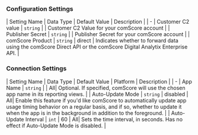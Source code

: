

### Configuration Settings

| Setting Name |  Data Type    | Default Value  | Description |
| -
| Customer C2 value | `string` | <unset> | Customer C2 Value for your comScore account |
| Publisher Secret | `string` | <unset> | Publisher Secret for your comScore account |
| comScore Product | `string` | direct | Indicates whether to forward data using the comScore Direct API or the comScore Digital Analytix Enterprise API. |


### Connection Settings

| Setting Name |  Data Type    | Default Value | Platform | Description |
| -
| App Name | `string` | <unset> | All| Optional. If specified, comScore will use the chosen app name in its reporting views. |
| Auto-Update Mode | `string` | disabled | All| Enable this feature if you'd like comScore to automatically update app usage timing behavior on a regular basis, and if so, whether to update it when the app is in the background in addition to the foreground. |
| Auto-Update Interval | `int` | 60 | All| Sets the time interval, in seconds. Has no effect if Auto-Update Mode is disabled. |
